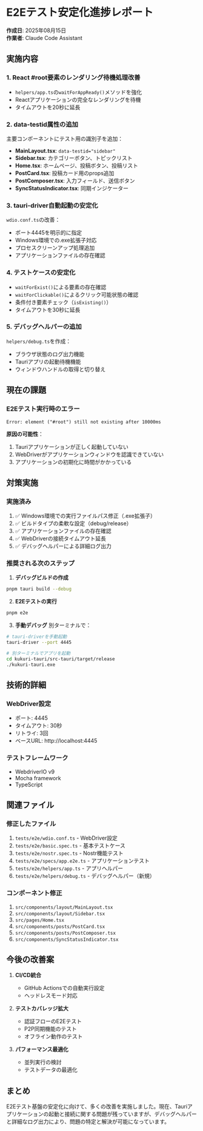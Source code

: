 # E2Eテスト安定化進捗レポート

**作成日**: 2025年08月15日  
**作業者**: Claude Code Assistant

## 実施内容

### 1. React #root要素のレンダリング待機処理改善
- `helpers/app.ts`の`waitForAppReady()`メソッドを強化
- Reactアプリケーションの完全なレンダリングを待機
- タイムアウトを20秒に延長

### 2. data-testid属性の追加
主要コンポーネントにテスト用の識別子を追加：
- **MainLayout.tsx**: `data-testid="sidebar"`
- **Sidebar.tsx**: カテゴリーボタン、トピックリスト
- **Home.tsx**: ホームページ、投稿ボタン、投稿リスト
- **PostCard.tsx**: 投稿カード用のprops追加
- **PostComposer.tsx**: 入力フィールド、送信ボタン
- **SyncStatusIndicator.tsx**: 同期インジケーター

### 3. tauri-driver自動起動の安定化
`wdio.conf.ts`の改善：
- ポート4445を明示的に指定
- Windows環境での.exe拡張子対応
- プロセスクリーンアップ処理追加
- アプリケーションファイルの存在確認

### 4. テストケースの安定化
- `waitForExist()`による要素の存在確認
- `waitForClickable()`によるクリック可能状態の確認
- 条件付き要素チェック（`isExisting()`）
- タイムアウトを30秒に延長

### 5. デバッグヘルパーの追加
`helpers/debug.ts`を作成：
- ブラウザ状態のログ出力機能
- Tauriアプリの起動待機機能
- ウィンドウハンドルの取得と切り替え

## 現在の課題

### E2Eテスト実行時のエラー
```
Error: element ("#root") still not existing after 10000ms
```

**原因の可能性**：
1. Tauriアプリケーションが正しく起動していない
2. WebDriverがアプリケーションウィンドウを認識できていない
3. アプリケーションの初期化に時間がかかっている

## 対策実施

### 実施済み
1. ✅ Windows環境での実行ファイルパス修正（.exe拡張子）
2. ✅ ビルドタイプの柔軟な設定（debug/release）
3. ✅ アプリケーションファイルの存在確認
4. ✅ WebDriverの接続タイムアウト延長
5. ✅ デバッグヘルパーによる詳細ログ出力

### 推奨される次のステップ

1. **デバッグビルドの作成**
```bash
pnpm tauri build --debug
```

2. **E2Eテストの実行**
```bash
pnpm e2e
```

3. **手動デバッグ**
別ターミナルで：
```bash
# tauri-driverを手動起動
tauri-driver --port 4445

# 別ターミナルでアプリを起動
cd kukuri-tauri/src-tauri/target/release
./kukuri-tauri.exe
```

## 技術的詳細

### WebDriver設定
- ポート: 4445
- タイムアウト: 30秒
- リトライ: 3回
- ベースURL: http://localhost:4445

### テストフレームワーク
- WebdriverIO v9
- Mocha framework
- TypeScript

## 関連ファイル

### 修正したファイル
1. `tests/e2e/wdio.conf.ts` - WebDriver設定
2. `tests/e2e/basic.spec.ts` - 基本テストケース
3. `tests/e2e/nostr.spec.ts` - Nostr機能テスト
4. `tests/e2e/specs/app.e2e.ts` - アプリケーションテスト
5. `tests/e2e/helpers/app.ts` - アプリヘルパー
6. `tests/e2e/helpers/debug.ts` - デバッグヘルパー（新規）

### コンポーネント修正
1. `src/components/layout/MainLayout.tsx`
2. `src/components/layout/Sidebar.tsx`
3. `src/pages/Home.tsx`
4. `src/components/posts/PostCard.tsx`
5. `src/components/posts/PostComposer.tsx`
6. `src/components/SyncStatusIndicator.tsx`

## 今後の改善案

1. **CI/CD統合**
   - GitHub Actionsでの自動実行設定
   - ヘッドレスモード対応

2. **テストカバレッジ拡大**
   - 認証フローのE2Eテスト
   - P2P同期機能のテスト
   - オフライン動作のテスト

3. **パフォーマンス最適化**
   - 並列実行の検討
   - テストデータの最適化

## まとめ

E2Eテスト基盤の安定化に向けて、多くの改善を実施しました。現在、Tauriアプリケーションの起動と接続に関する問題が残っていますが、デバッグヘルパーと詳細なログ出力により、問題の特定と解決が可能になっています。